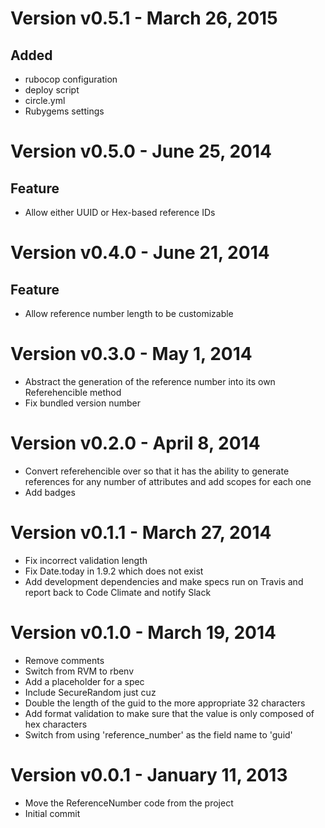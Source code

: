 Version v0.5.1 - March 26, 2015
================================================================================

Added
--------------------------------------------------------------------------------
  * rubocop configuration
  * deploy script
  * circle.yml
  * Rubygems settings

Version v0.5.0 - June 25, 2014
================================================================================

Feature
--------------------------------------------------------------------------------
  * Allow either UUID or Hex-based reference IDs

Version v0.4.0 - June 21, 2014
================================================================================

Feature
--------------------------------------------------------------------------------
  * Allow reference number length to be customizable

Version v0.3.0 - May 1, 2014
================================================================================

  * Abstract the generation of the reference number into its own Referehencible
    method
  * Fix bundled version number

Version v0.2.0 - April 8, 2014
================================================================================

  * Convert referehencible over so that it has the ability to generate
    references for any number of attributes and add scopes for each one
  * Add badges

Version v0.1.1 - March 27, 2014
================================================================================

  * Fix incorrect validation length
  * Fix Date.today in 1.9.2 which does not exist
  * Add development dependencies and make specs run on Travis and report back to
    Code Climate and notify Slack

Version v0.1.0 - March 19, 2014
================================================================================

  * Remove comments
  * Switch from RVM to rbenv
  * Add a placeholder for a spec
  * Include SecureRandom just cuz
  * Double the length of the guid to the more appropriate 32 characters
  * Add format validation to make sure that the value is only composed of hex
    characters
  * Switch from using 'reference_number' as the field name to 'guid'

Version v0.0.1 - January 11, 2013
================================================================================

  * Move the ReferenceNumber code from the project
  * Initial commit

